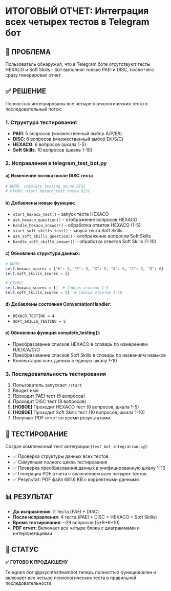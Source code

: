 # ИТОГОВЫЙ ОТЧЕТ: Интеграция всех четырех тестов в Telegram бот

## 🎯 ПРОБЛЕМА
Пользователь обнаружил, что в Telegram боте отсутствуют тесты HEXACO и Soft Skills - бот выполнял только PAEI и DISC, после чего сразу генерировал отчет.

## ✅ РЕШЕНИЕ
Полностью интегрированы все четыре психологических теста в последовательный поток:

### 1. Структура тестирования
- **PAEI**: 5 вопросов (множественный выбор A/P/E/I)
- **DISC**: 8 вопросов (множественный выбор D/I/S/C)  
- **HEXACO**: 6 вопросов (шкала 1-5)
- **Soft Skills**: 10 вопросов (шкала 1-10)

### 2. Исправления в telegram_test_bot.py

#### a) Изменение потока после DISC теста
```python
# БЫЛО: complete_testing после DISC
# СТАЛО: start_hexaco_test после DISC
```

#### b) Добавлены новые функции:
- `start_hexaco_test()` - запуск теста HEXACO
- `ask_hexaco_question()` - отображение вопросов HEXACO
- `handle_hexaco_answer()` - обработка ответов HEXACO (1-5)
- `start_soft_skills_test()` - запуск теста Soft Skills
- `ask_soft_skills_question()` - отображение вопросов Soft Skills  
- `handle_soft_skills_answer()` - обработка ответов Soft Skills (1-10)

#### c) Обновлена структура данных:
```python
# БЫЛО: 
self.hexaco_scores = {"H": 0, "E": 0, "X": 0, "A": 0, "C": 0, "O": 0}
self.soft_skills_scores = {}

# СТАЛО:
self.hexaco_scores = []  # Список ответов 1-5
self.soft_skills_scores = []  # Список ответов 1-10
```

#### d) Добавлены состояния ConversationHandler:
- `HEXACO_TESTING = 4`
- `SOFT_SKILLS_TESTING = 5`

#### e) Обновлена функция complete_testing():
- Преобразование списков HEXACO в словарь по измерениям H/E/X/A/C/O
- Преобразование списков Soft Skills в словарь по названиям навыков
- Конвертация всех данных в единую шкалу 1-10

### 3. Последовательность тестирования
1. Пользователь запускает `/start`
2. Вводит имя
3. Проходит PAEI тест (5 вопросов)
4. Проходит DISC тест (8 вопросов)
5. **[НОВОЕ]** Проходит HEXACO тест (6 вопросов, шкала 1-5)
6. **[НОВОЕ]** Проходит Soft Skills тест (10 вопросов, шкала 1-10)
7. Получает PDF отчет со всеми результатами

## 🧪 ТЕСТИРОВАНИЕ
Создан комплексный тест интеграции (`test_bot_integration.py`):
- ✅ Проверка структуры данных всех тестов
- ✅ Симуляция полного цикла тестирования
- ✅ Проверка преобразования данных в унифицированную шкалу 1-10
- ✅ Генерация PDF отчета с включением всех четырех тестов
- ✅ Результат: PDF файл 681.6 KB с корректными данными

## 📊 РЕЗУЛЬТАТ
- **До исправления**: 2 теста (PAEI + DISC)
- **После исправления**: 4 теста (PAEI + DISC + HEXACO + Soft Skills)
- **Время тестирования**: ~29 вопросов (5+8+6+10)
- **PDF отчет**: Включает все четыре блока с диаграммами и интерпретациями

## 🚀 СТАТУС
**✅ ГОТОВО К ПРОДАКШЕНУ**

Telegram бот @psychtestteambot теперь полностью функционален и включает все четыре психологических теста в правильной последовательности.